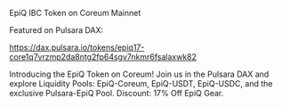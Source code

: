 EpiQ IBC Token on Coreum Mainnet

Featured on Pulsara DAX:

https://dax.pulsara.io/tokens/epiq17-core1q7vrzmp2da8ntg2fp64sgv7nkmr6fsalaxwk82

Introducing the EpiQ Token on Coreum! 
Join us in the Pulsara DAX and explore Liquidity Pools: 
EpiQ-Coreum, 
EpiQ-USDT, 
EpiQ-USDC, 
and the exclusive 
Pulsara-EpiQ Pool. 
Discount: 17% Off EpiQ Gear.
